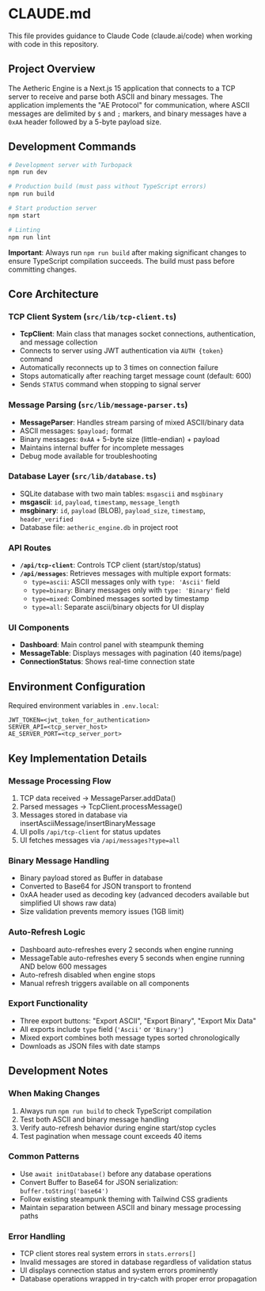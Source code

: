 # CLAUDE.md

This file provides guidance to Claude Code (claude.ai/code) when working with code in this repository.

## Project Overview

The Aetheric Engine is a Next.js 15 application that connects to a TCP server to receive and parse both ASCII and binary messages. The application implements the "AE Protocol" for communication, where ASCII messages are delimited by `$` and `;` markers, and binary messages have a `0xAA` header followed by a 5-byte payload size.

## Development Commands

```bash
# Development server with Turbopack
npm run dev

# Production build (must pass without TypeScript errors)
npm run build

# Start production server
npm start

# Linting
npm run lint
```

**Important**: Always run `npm run build` after making significant changes to ensure TypeScript compilation succeeds. The build must pass before committing changes.

## Core Architecture

### TCP Client System (`src/lib/tcp-client.ts`)
- **TcpClient**: Main class that manages socket connections, authentication, and message collection
- Connects to server using JWT authentication via `AUTH {token}` command
- Automatically reconnects up to 3 times on connection failure
- Stops automatically after reaching target message count (default: 600)
- Sends `STATUS` command when stopping to signal server

### Message Parsing (`src/lib/message-parser.ts`)
- **MessageParser**: Handles stream parsing of mixed ASCII/binary data
- ASCII messages: `$payload;` format
- Binary messages: `0xAA` + 5-byte size (little-endian) + payload
- Maintains internal buffer for incomplete messages
- Debug mode available for troubleshooting

### Database Layer (`src/lib/database.ts`)
- SQLite database with two main tables: `msgascii` and `msgbinary`
- **msgascii**: `id`, `payload`, `timestamp`, `message_length`
- **msgbinary**: `id`, `payload` (BLOB), `payload_size`, `timestamp`, `header_verified`
- Database file: `aetheric_engine.db` in project root

### API Routes
- **`/api/tcp-client`**: Controls TCP client (start/stop/status)
- **`/api/messages`**: Retrieves messages with multiple export formats:
  - `type=ascii`: ASCII messages only with `type: 'Ascii'` field
  - `type=binary`: Binary messages only with `type: 'Binary'` field
  - `type=mixed`: Combined messages sorted by timestamp
  - `type=all`: Separate ascii/binary objects for UI display

### UI Components
- **Dashboard**: Main control panel with steampunk theming
- **MessageTable**: Displays messages with pagination (40 items/page)
- **ConnectionStatus**: Shows real-time connection state

## Environment Configuration

Required environment variables in `.env.local`:
```
JWT_TOKEN=<jwt_token_for_authentication>
SERVER_API=<tcp_server_host>
AE_SERVER_PORT=<tcp_server_port>
```

## Key Implementation Details

### Message Processing Flow
1. TCP data received → MessageParser.addData()
2. Parsed messages → TcpClient.processMessage()
3. Messages stored in database via insertAsciiMessage/insertBinaryMessage
4. UI polls `/api/tcp-client` for status updates
5. UI fetches messages via `/api/messages?type=all`

### Binary Message Handling
- Binary payload stored as Buffer in database
- Converted to Base64 for JSON transport to frontend
- 0xAA header used as decoding key (advanced decoders available but simplified UI shows raw data)
- Size validation prevents memory issues (1GB limit)

### Auto-Refresh Logic
- Dashboard auto-refreshes every 2 seconds when engine running
- MessageTable auto-refreshes every 5 seconds when engine running AND below 600 messages
- Auto-refresh disabled when engine stops
- Manual refresh triggers available on all components

### Export Functionality
- Three export buttons: "Export ASCII", "Export Binary", "Export Mix Data"
- All exports include `type` field (`'Ascii'` or `'Binary'`) 
- Mixed export combines both message types sorted chronologically
- Downloads as JSON files with date stamps

## Development Notes

### When Making Changes
1. Always run `npm run build` to check TypeScript compilation
2. Test both ASCII and binary message handling
3. Verify auto-refresh behavior during engine start/stop cycles
4. Test pagination when message count exceeds 40 items

### Common Patterns
- Use `await initDatabase()` before any database operations
- Convert Buffer to Base64 for JSON serialization: `buffer.toString('base64')`
- Follow existing steampunk theming with Tailwind CSS gradients
- Maintain separation between ASCII and binary message processing paths

### Error Handling
- TCP client stores real system errors in `stats.errors[]`
- Invalid messages are stored in database regardless of validation status
- UI displays connection status and system errors prominently
- Database operations wrapped in try-catch with proper error propagation